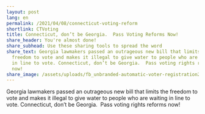 ```yaml
---
layout: post
lang: en
permalink: /2021/04/08/connecticut-voting-reform
shortlink: CTVoting
title: Connecticut, don’t be Georgia.  Pass Voting Reforms Now!
share_header: You're almost done!
share_subhead: Use these sharing tools to spread the word
share_text: Georgia lawmakers passed an outrageous new bill that limits the
  freedom to vote and makes it illegal to give water to people who are waiting
  in line to vote. Connecticut, don’t be Georgia.  Pass voting rights reforms
  now!
share_image: /assets/uploads/fb_unbranded-automatic-voter-registration2.png
---
```

Georgia lawmakers passed an outrageous new bill that limits the freedom to vote and makes it illegal to give water to people who are waiting in line to vote. Connecticut, don’t be Georgia.  Pass voting rights reforms now!